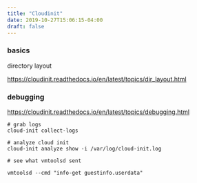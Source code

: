 ```yaml
---
title: "Cloudinit"
date: 2019-10-27T15:06:15-04:00
draft: false
---
```


### basics

directory layout

https://cloudinit.readthedocs.io/en/latest/topics/dir_layout.html

### debugging
https://cloudinit.readthedocs.io/en/latest/topics/debugging.html

```
# grab logs 
cloud-init collect-logs

# analyze cloud init
cloud-init analyze show -i /var/log/cloud-init.log

# see what vmtoolsd sent

vmtoolsd --cmd "info-get guestinfo.userdata"


```
